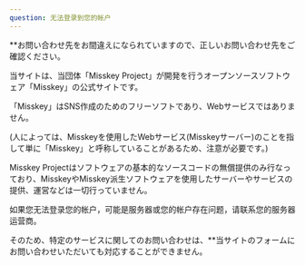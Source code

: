 ```yaml
---
question: 无法登录到您的帐户
---
```


\*\*お問い合わせ先をお間違えになられていますので、正しいお問い合わせ先をご確認ください。

当サイトは、当団体「Misskey Project」が開発を行うオープンソースソフトウェア「Misskey」の公式サイトです。

「Misskey」はSNS作成のためのフリーソフトであり、Webサービスではありません。

(人によっては、Misskeyを使用したWebサービス(Misskeyサーバー)のことを指して単に「Misskey」と呼称していることがあるため、注意が必要です。)

Misskey Projectはソフトウェアの基本的なソースコードの無償提供のみ行なっており、MisskeyやMisskey派生ソフトウェアを使用したサーバーやサービスの提供、運営などは一切行っていません。

如果您无法登录您的帐户，可能是服务器或您的帐户存在问题，请联系您的服务器运营商。

そのため、特定のサービスに関してのお問い合わせは、\*\*当サイトのフォームにお問い合わせいただいても対応することができません。
